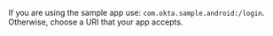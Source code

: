   If you are using the sample app use: `com.okta.sample.android:/login`. Otherwise, choose a URI that your app accepts.